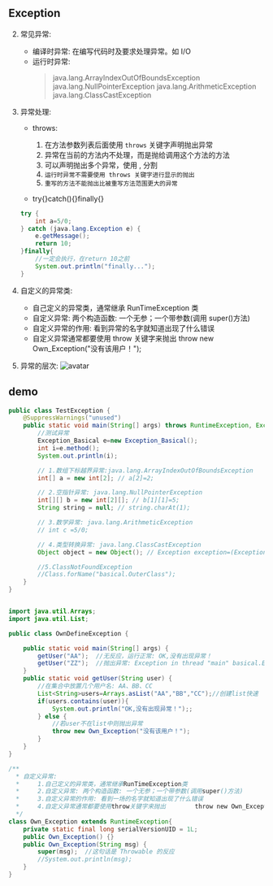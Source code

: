 ## Exception

2.  常见异常:

    - 编译时异常: 在编写代码时及要求处理异常。如 I/O
    - 运行时异常:
      > java.lang.ArrayIndexOutOfBoundsException
      > java.lang.NullPointerException
      > java.lang.ArithmeticException
      > java.lang.ClassCastException

3.  异常处理:

    - throws:

      1.  在方法参数列表后面使用 `throws` 关键字声明抛出异常
      2.  异常在当前的方法内不处理，而是抛给调用这个方法的方法
      3.  可以声明抛出多个异常，使用 , 分割
      4.  `运行时异常不需要使用 throws 关键字进行显示的抛出`
      5.  `重写的方法不能抛出比被重写方法范围更大的异常`

    - try{}catch(){}finally{}

    ```java
    try {
        int a=5/0;
    } catch (java.lang.Exception e) {
        e.getMessage();
        return 10;
    }finally{
        //一定会执行，在return 10之前
        System.out.println("finally...");
    }
    ```

4.  自定义的异常类:

    - 自己定义的异常类，通常继承 RunTimeException 类
    - 自定义异常: 两个构造函数: 一个无参；一个带参数(调用 super()方法)
    - 自定义异常的作用: 看到异常的名字就知道出现了什么错误
    - 自定义异常通常都要使用 throw 关键字来抛出 throw new Own_Exception("没有该用户！");

5.  异常的层次:
    ![avatar](https://img-blog.csdnimg.cn/20190509192324928.png?x-oss-process=image/watermark,type_ZmFuZ3poZW5naGVpdGk,shadow_10,text_aHR0cHM6Ly9ibG9nLmNzZG4ubmV0L3FxXzM3NzA0MzY0,size_16,color_FFFFFF,t_70)

## demo

```java
public class TestException {
    @SuppressWarnings("unused")
    public static void main(String[] args) throws RuntimeException, Exception {
        //测试异常
        Exception_Basical e=new Exception_Basical();
        int i=e.method();
        System.out.println(i);

        // 1.数组下标越界异常:java.lang.ArrayIndexOutOfBoundsException
        int[] a = new int[2]; // a[2]=2;

        // 2.空指针异常: java.lang.NullPointerException
        int[][] b = new int[2][]; // b[1][1]=5;
        String string = null; // string.charAt(1);

        // 3.数学异常: java.lang.ArithmeticException
        // int c =5/0;

        // 4.类型转换异常: java.lang.ClassCastException
        Object object = new Object(); // Exception exception=(Exception) object;

        //5.ClassNotFoundException
        //Class.forName("basical.OuterClass");
    }
}


import java.util.Arrays;
import java.util.List;

public class OwnDefineException {

    public static void main(String[] args) {
        getUser("AA");	//无反应，运行正常: OK,没有出现异常！
        getUser("ZZ");	//抛出异常: Exception in thread "main" basical.Exception_Basical: 没有该用户！
    }
    public static void getUser(String user) {
        //在集合中放置几个用户名: AA、BB、CC
        List<String>users=Arrays.asList("AA","BB","CC");//创建list快速
        if(users.contains(user)){
            System.out.println("OK,没有出现异常！");;
        } else {
            //若user不在list中则抛出异常
            throw new Own_Exception("没有该用户！");
        }
    }
}

/**
  * 自定义异常:
  * 	1.自己定义的异常类，通常继承RunTimeException类
  * 	2.自定义异常: 两个构造函数: 一个无参；一个带参数(调用super()方法)
  * 	3.自定义异常的作用: 看到一场的名字就知道出现了什么错误
  * 	4.自定义异常通常都要使用throw关键字来抛出		throw new Own_Exception("没有该用户！");
  */
class Own_Exception extends RuntimeException{
    private static final long serialVersionUID = 1L;
    public Own_Exception() {}
    public Own_Exception(String msg) {
        super(msg);  //这句话是 Throwable 的反应
        //System.out.println(msg);
    }
}
```
